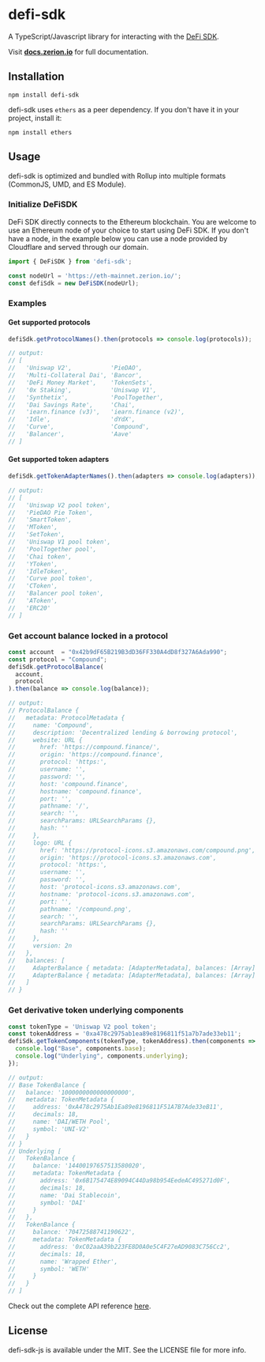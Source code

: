 # defi-sdk

A TypeScript/Javascript library for interacting with the [DeFi SDK](https://github.com/zeriontech/defi-sdk).

Visit **[docs.zerion.io](https://docs.zerion.io)** for full documentation.

## Installation

```
npm install defi-sdk
```

defi-sdk uses `ethers` as a peer dependency. If you don't have it in your
project, install it:

```
npm install ethers
```

## Usage

defi-sdk is optimized and bundled with Rollup into multiple formats (CommonJS, UMD, and ES Module).

### Initialize DeFiSDK
DeFi SDK directly connects to the Ethereum blockchain. You are welcome to use an Ethereum node of your choice to start using DeFi SDK.
If you don't have a node, in the example below you can use a node provided by Cloudflare and served through our domain.

```javascript
import { DeFiSDK } from 'defi-sdk';

const nodeUrl = 'https://eth-mainnet.zerion.io/';
const defiSdk = new DeFiSDK(nodeUrl);
```

### Examples

#### Get supported protocols
```javascript
defiSdk.getProtocolNames().then(protocols => console.log(protocols));

// output:
// [
//   'Uniswap V2',           'PieDAO',
//   'Multi-Collateral Dai', 'Bancor',
//   'DeFi Money Market',    'TokenSets',
//   '0x Staking',           'Uniswap V1',
//   'Synthetix',            'PoolTogether',
//   'Dai Savings Rate',     'Chai',
//   'iearn.finance (v3)',   'iearn.finance (v2)',
//   'Idle',                 'dYdX',
//   'Curve',                'Compound',
//   'Balancer',             'Aave'
// ]
```

#### Get supported token adapters
```javascript
defiSdk.getTokenAdapterNames().then(adapters => console.log(adapters));

// output:
// [
//   'Uniswap V2 pool token',
//   'PieDAO Pie Token',
//   'SmartToken',
//   'MToken',
//   'SetToken',
//   'Uniswap V1 pool token',
//   'PoolTogether pool',
//   'Chai token',
//   'YToken',
//   'IdleToken',
//   'Curve pool token',
//   'CToken',
//   'Balancer pool token',
//   'AToken',
//   'ERC20'
// ]
```

### Get account balance locked in a protocol
```javascript
const account  = "0x42b9dF65B219B3dD36FF330A4dD8f327A6Ada990";
const protocol = "Compound";
defiSdk.getProtocolBalance(
  account,
  protocol
).then(balance => console.log(balance));

// output:
// ProtocolBalance {
//   metadata: ProtocolMetadata {
//     name: 'Compound',
//     description: 'Decentralized lending & borrowing protocol',
//     website: URL {
//       href: 'https://compound.finance/',
//       origin: 'https://compound.finance',
//       protocol: 'https:',
//       username: '',
//       password: '',
//       host: 'compound.finance',
//       hostname: 'compound.finance',
//       port: '',
//       pathname: '/',
//       search: '',
//       searchParams: URLSearchParams {},
//       hash: ''
//     },
//     logo: URL {
//       href: 'https://protocol-icons.s3.amazonaws.com/compound.png',
//       origin: 'https://protocol-icons.s3.amazonaws.com',
//       protocol: 'https:',
//       username: '',
//       password: '',
//       host: 'protocol-icons.s3.amazonaws.com',
//       hostname: 'protocol-icons.s3.amazonaws.com',
//       port: '',
//       pathname: '/compound.png',
//       search: '',
//       searchParams: URLSearchParams {},
//       hash: ''
//     },
//     version: 2n
//   },
//   balances: [
//     AdapterBalance { metadata: [AdapterMetadata], balances: [Array] },
//     AdapterBalance { metadata: [AdapterMetadata], balances: [Array] }
//   ]
// }
```
### Get derivative token underlying components
```javascript
const tokenType = 'Uniswap V2 pool token';
const tokenAddress = '0xa478c2975ab1ea89e8196811f51a7b7ade33eb11';
defiSdk.getTokenComponents(tokenType, tokenAddress).then(components => {
  console.log("Base", components.base);
  console.log("Underlying", components.underlying);
});

// output:
// Base TokenBalance {
//   balance: '1000000000000000000',
//   metadata: TokenMetadata {
//     address: '0xA478c2975Ab1Ea89e8196811F51A7B7Ade33eB11',
//     decimals: 18,
//     name: 'DAI/WETH Pool',
//     symbol: 'UNI-V2'
//   }
// }
// Underlying [
//   TokenBalance {
//     balance: '14400197657513580020',
//     metadata: TokenMetadata {
//       address: '0x6B175474E89094C44Da98b954EedeAC495271d0F',
//       decimals: 18,
//       name: 'Dai Stablecoin',
//       symbol: 'DAI'
//     }
//   },
//   TokenBalance {
//     balance: '70472588741190622',
//     metadata: TokenMetadata {
//       address: '0xC02aaA39b223FE8D0A0e5C4F27eAD9083C756Cc2',
//       decimals: 18,
//       name: 'Wrapped Ether',
//       symbol: 'WETH'
//     }
//   }
// ]
```

Check out the complete API reference [here](src/protocols/interfaces.ts).

## License

defi-sdk-js is available under the MIT. See the LICENSE file for more info.
